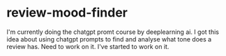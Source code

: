 # review-mood-finder

I'm currently doing the chatgpt promt course by deeplearning ai. I got this idea about using chatgpt prompts to find and analyse what tone does a review has. Need to work on it. I've started to work on it.
